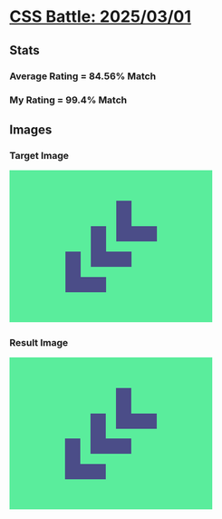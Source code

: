 # [CSS Battle: 2025/03/01](https://cssbattle.dev/play/3cjONxWcsCd7qXH8C6Cx)

## Stats

### Average Rating = 84.56% Match

### My Rating = 99.4% Match

## Images

### Target Image

![](./images/target.png)

### Result Image

![](./images/result.png)
